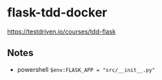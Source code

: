 # flask-tdd-docker

https://testdriven.io/courses/tdd-flask

## Notes
* powershell `$env:FLASK_APP = "src/__init__.py"`
